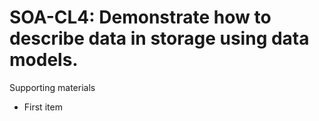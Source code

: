 # SOA-CL4:  	Demonstrate how to describe data in storage using data models.	 

Supporting materials

* First item